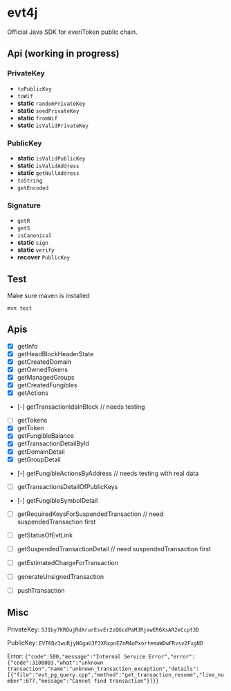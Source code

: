 # evt4j
Official Java SDK for everiToken public chain.

## Api (working in progress)

### PrivateKey
* `toPublicKey`
* `toWif`
* **static** `randomPrivateKey`
* **static** `seedPrivateKey`
* **static** `fromWif`
* **static** `isValidPrivateKey`

### PublicKey
* **static** `isValidPublicKey`
* **static** `isValidAddress`
* **static** `getNullAddress`
* `toString`
* `getEncoded`

### Signature
* `getR`
* `getS`
* `isCanonical`
* **static** `sign`
* **static** `verify`
* **recover** `PublicKey`


## Test

Make sure maven is installed

`mvn test`

## Apis
* [x] getInfo
* [x] getHeadBlockHeaderState
* [x] getCreatedDomain
* [x] getOwnedTokens
* [x] getManagedGroups
* [x] getCreatedFungibles
* [x] getActions
* [-] getTransactionIdsInBlock // needs testing
* [ ] getTokens
* [x] getToken
* [x] getFungibleBalance
* [x] getTransactionDetailById
* [x] getDomainDetail
* [x] getGroupDetail
* [-] getFungibleActionsByAddress // needs testing with real data
* [ ] getTransactionsDetailOfPublicKeys
* [-] getFungibleSymbolDetail
* [ ] getRequiredKeysForSuspendedTransaction // need suspendedTransaction first
* [ ] getStatusOfEvtLink
* [ ] getSuspendedTransactionDetail // need suspendedTransaction first
* [ ] getEstimatedChargeForTransaction
* [ ] generateUnsignedTransaction
* [ ] pushTransaction


## Misc

PrivateKey: `5J1by7KRQujRdXrurEsvEr2zQGcdPaMJRjewER6XsAR2eCcpt3D` 

PublicKey: `EVT6Qz3wuRjyN6gaU3P3XRxpnEZnM4oPxortemaWDwFRvsv2FxgND`

Error: `{"code":500,"message":"Internal Service Error","error":{"code":3100003,"what":"unknown transaction","name":"unknown_transaction_exception","details":[{"file":"evt_pg_query.cpp","method":"get_transaction_resume","line_number":677,"message":"Cannot find transaction"}]}}`
